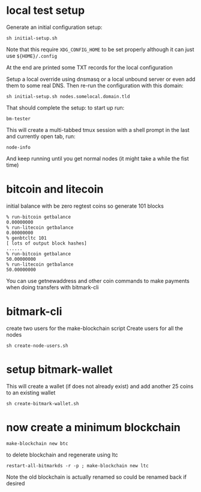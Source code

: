 # local test setup

Generate an initial configuration setup:

~~~
sh initial-setup.sh
~~~

Note that this require `XDG_CONFIG_HOME` to be set properly although
it can just use `${HOME}/.config`

At the end are printed some TXT records for the local configuration

Setup a local override using dnsmasq or a local unbound server or even
add them to some real DNS.  Then re-run the configuration with this domain:

~~~
sh initial-setup.sh nodes.somelocal.domain.tld
~~~

That should complete the setup:  to start up run:

~~~
bm-tester
~~~

This will create a multi-tabbed tmux session with a shell prompt in
the last and currently open tab, run:

~~~
node-info
~~~

And keep running until you get normal nodes (it might take a while the fist time)

# bitcoin and litecoin

initial balance with be zero regtest coins so generate 101 blocks

~~~
% run-bitcoin getbalance
0.00000000
% run-litecoin getbalance
0.00000000
% genbtcltc 101
[ lots of output block hashes]
......
% run-bitcoin getbalance
50.00000000
% run-litecoin getbalance
50.00000000
~~~

You can use getnewaddress and other coin commands to make payments
when doing transfers with bitmark-cli


# bitmark-cli

create two users for the make-blockchain script
Create users for all the nodes

~~~
sh create-node-users.sh
~~~

# setup bitmark-wallet

This will create a wallet (if does not already exist) and add another
25 coins to an existing wallet

~~~
sh create-bitmark-wallet.sh
~~~


# now create a minimum blockchain

~~~
make-blockchain new btc
~~~

to delete blockchain and regenerate using ltc

~~~
restart-all-bitmarkds -r -p ; make-blockchain new ltc
~~~

Note the old blockchain is actually renamed so could be renamed back
if desired
